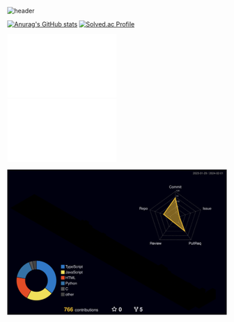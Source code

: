 ![header](https://capsule-render.vercel.app/api?type=waving&color=auto&height=120&animation=fadeIn&section=header&text=Hello!%20I'm%20y0c0y%20🌟&fontSize=60&fontAlign=52)

[![Anurag's GitHub stats](https://github-readme-stats.vercel.app/api?username=y0c0y)](https://github.com/anuraghazra/github-readme-stats)
[![Solved.ac Profile](http://mazassumnida.wtf/api/v2/generate_badge?boj=kkjsn1234)](https://solved.ac/kkjsn1234/)

<a href="s">
  <img src="https://raw.githubusercontent.com/y0c0y/github-stats-transparent/output/generated/overview.svg" width="49.7%" />
</a>

<a href="s">
  <img src="https://raw.githubusercontent.com/y0c0y/github-stats-transparent/output/generated/languages.svg" width="49.7%" />
</a>

![](./profile-3d-contrib/profile-night-rainbow.svg)

